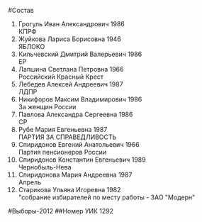 #Состав
1. Грогуль Иван Александрович 1986   
    КПРФ
2. Жуйкова Лариса Борисовна 1946   
    ЯБЛОКО
3. Кильчевский Дмитрий Валерьевич 1986   
    ЕР
4. Лапшина Светлана Петровна 1966   
    Российский Красный Крест
5. Лебедев Алексей Андреевич 1987   
    ЛДПР
6. Никифоров Максим Владимирович 1986   
    За женщин России
7. Павлова Александра Сергеевна 1986   
    СР
8. Рубе Мария Евгеньевна 1987   
    ПАРТИЯ ЗА СПРАВЕДЛИВОСТЬ
9. Спиридонов Евгений Анатольевич 1966   
    Партия пенсионеров России
10. Спиридонов Константин Евгеньевич 1989   
    Чернобыль-Нева
11. Спиридонова Мария Андреевна 1987   
    Апрель
12. Старикова Ульяна Игоревна 1982   
    "собрание избирателей по месту работы - ЗАО "Модерн"

#Выборы-2012
##Номер УИК
1292